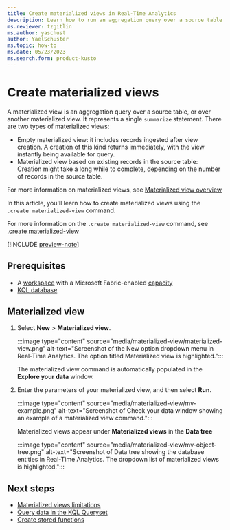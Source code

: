 ```yaml
---
title: Create materialized views in Real-Time Analytics
description: Learn how to run an aggregation query over a source table using materialized views in Real-Time Analytics.
ms.reviewer: tzgitlin
ms.author: yaschust
author: YaelSchuster
ms.topic: how-to
ms.date: 05/23/2023
ms.search.form: product-kusto
---
```

# Create materialized views

A materialized view is an aggregation query over a source table, or over another materialized view. It represents a single `summarize` statement. There are two types of materialized views:

* Empty materialized view: it includes records ingested after view creation. A creation of this kind returns immediately, with the view instantly being available for query.
* Materialized view based on existing records in the source table: Creation might take a long while to complete, depending on the number of records in the source table.

For more information on materialized views, see [Materialized view overview](/azure/data-explorer/kusto/management/materialized-views/materialized-view-overview?context=/fabric/context/context)

In this article, you'll learn how to create materialized views using the `.create materialized-view` command.

For more information on the `.create materialized-view` command, see [.create materialized-view](/azure/data-explorer/kusto/management/materialized-views/materialized-view-create?context=/fabric/context/context)

[!INCLUDE [preview-note](../includes/preview-note.md)]

## Prerequisites

* A [workspace](../get-started/create-workspaces.md) with a Microsoft Fabric-enabled [capacity](../enterprise/licenses.md#capacity)
* [KQL database](create-database.md)

## Materialized view

1. Select **New** > **Materialized view**.

    :::image type="content" source="media/materialized-view/materialized-view.png" alt-text="Screenshot of the New option dropdown menu in Real-Time Analytics. The option titled Materialized view is highlighted.":::

    The materialized view command is automatically populated in the **Explore your data** window.

1. Enter the parameters of your materialized view, and then select **Run**.

    :::image type="content" source="media/materialized-view/mv-example.png" alt-text="Screenshot of Check your data window showing an example of a materialized view command.":::

    Materialized views appear under **Materialized views** in the **Data tree**

    :::image type="content" source="media/materialized-view/mv-object-tree.png" alt-text="Screenshot of Data tree showing the database entities in Real-Time Analytics. The dropdown list of materialized views is highlighted.":::

## Next steps

* [Materialized views limitations](/azure/data-explorer/kusto/management/materialized-views/materialized-views-limitations?context=/fabric/context/context)
* [Query data in the KQL Queryset](kusto-query-set.md)
* [Create stored functions](create-functions.md)
